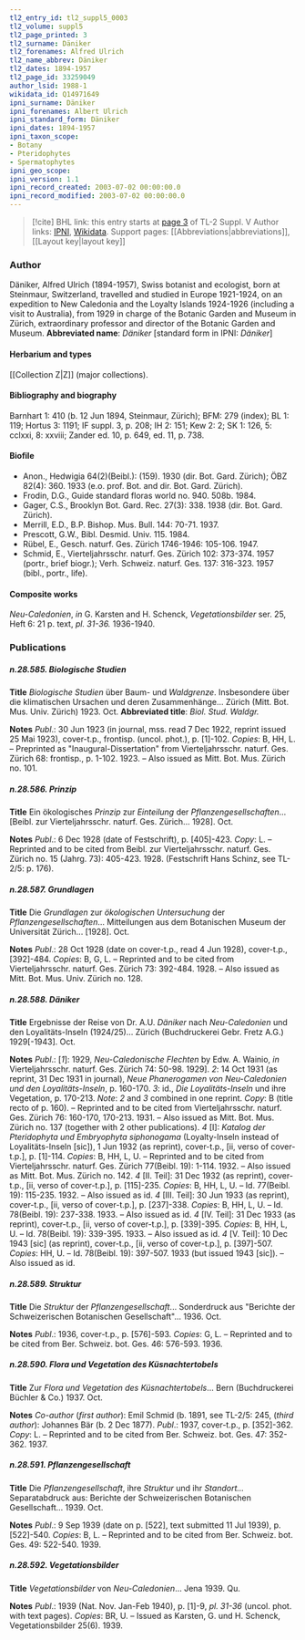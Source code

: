 ```yaml
---
tl2_entry_id: tl2_suppl5_0003
tl2_volume: suppl5
tl2_page_printed: 3
tl2_surname: Däniker
tl2_forenames: Alfred Ulrich
tl2_name_abbrev: Däniker
tl2_dates: 1894-1957
tl2_page_id: 33259049
author_lsid: 1988-1
wikidata_id: Q14971649
ipni_surname: Däniker
ipni_forenames: Albert Ulrich
ipni_standard_form: Däniker
ipni_dates: 1894-1957
ipni_taxon_scope: 
- Botany
- Pteridophytes
- Spermatophytes
ipni_geo_scope: 
ipni_version: 1.1
ipni_record_created: 2003-07-02 00:00:00.0
ipni_record_modified: 2003-07-02 00:00:00.0
---
```


> [!cite] BHL link: this entry starts at [page 3](https://www.biodiversitylibrary.org/page/33259049) of TL-2 Suppl. V
> Author links: [IPNI](https://www.ipni.org/a/1988-1), [Wikidata](https://www.wikidata.org/wiki/Q14971649). Support pages: [[Abbreviations|abbreviations]], [[Layout key|layout key]]

### Author

Däniker, Alfred Ulrich (1894-1957), Swiss botanist and ecologist, born at Steinmaur, Switzerland, travelled and studied in Europe 1921-1924, on an expedition to New Caledonia and the Loyalty Islands 1924-1926 (including a visit to Australia), from 1929 in charge of the Botanic Garden and Museum in Zürich, extraordinary professor and director of the Botanic Garden and Museum. 
**Abbreviated name**: *Däniker* \[standard form in IPNI: *Däniker*\]

#### Herbarium and types

[[Collection Z|Z]] (major collections).

#### Bibliography and biography

Barnhart 1: 410 (b. 12 Jun 1894, Steinmaur, Zürich); BFM: 279 (index); BL 1: 119; Hortus 3: 1191; IF suppl. 3, p. 208; IH 2: 151; Kew 2: 2; SK 1: 126, 5: cclxxi, 8: xxviii; Zander ed. 10, p. 649, ed. 11, p. 738.

#### Biofile

- Anon., Hedwigia 64(2)(Beibl.): (159). 1930 (dir. Bot. Gard. Zürich); ÖBZ 82(4): 360. 1933 (e.o. prof. Bot. and dir. Bot. Gard. Zürich).
- Frodin, D.G., Guide standard floras world no. 940. 508b. 1984.
- Gager, C.S., Brooklyn Bot. Gard. Rec. 27(3): 338. 1938 (dir. Bot. Gard. Zürich).
- Merrill, E.D., B.P. Bishop. Mus. Bull. 144: 70-71. 1937.
- Prescott, G.W., Bibl. Desmid. Univ. 115. 1984.
- Rübel, E., Gesch. naturf. Ges. Zürich 1746-1946: 105-106. 1947.
- Schmid, E., Vierteljahrsschr. naturf. Ges. Zürich 102: 373-374. 1957 (portr., brief biogr.); Verh. Schweiz. naturf. Ges. 137: 316-323. 1957 (bibl., portr., life).

#### Composite works

*Neu-Caledonien*, *in* G. Karsten and H. Schenck, *Vegetationsbilder* ser. 25, Heft 6: 21 p. text, *pl. 31-36.* 1936-1940.

### Publications

##### n.28.585. Biologische Studien

**Title**
*Biologische Studien* über Baum- und *Waldgrenze*. Insbesondere über die klimatischen Ursachen und deren Zusammenhänge... Zürich (Mitt. Bot. Mus. Univ. Zürich) 1923. Oct.
**Abbreviated title**: *Biol. Stud. Waldgr.*

**Notes**
*Publ*.: 30 Jun 1923 (in journal, mss. read 7 Dec 1922, reprint issued 25 Mai 1923), cover-t.p., frontisp. (uncol. phot.), p. \[1\]-102. *Copies*: B, HH, L. – Preprinted as "Inaugural-Dissertation" from Vierteljahrsschr. naturf. Ges. Zürich 68: frontisp., p. 1-102. 1923. – Also issued as Mitt. Bot. Mus. Zürich no. 101.

##### n.28.586. Prinzip

**Title**
Ein ökologisches *Prinzip* zur *Einteilung* der *Pflanzengesellschaften*...\[Beibl. zur Vierteljahrsschr. naturf. Ges. Zürich... 1928\]. Oct.

**Notes**
*Publ*.: 6 Dec 1928 (date of Festschrift), p. \[405\]-423. *Copy*: L. – Reprinted and to be cited from Beibl. zur Vierteljahrsschr. naturf. Ges. Zürich no. 15 (Jahrg. 73): 405-423. 1928. (Festschrift Hans Schinz, see TL-2/5: p. 176).

##### n.28.587. Grundlagen

**Title**
Die *Grundlagen* zur *ökologischen Untersuchung* der *Pflanzengesellschaften*... Mitteilungen aus dem Botanischen Museum der Universität Zürich... \[1928\]. Oct.

**Notes**
*Publ*.: 28 Oct 1928 (date on cover-t.p., read 4 Jun 1928), cover-t.p., \[392\]-484. *Copies*: B, G, L. – Reprinted and to be cited from Vierteljahrsschr. naturf. Ges. Zürich 73: 392-484. 1928. – Also issued as Mitt. Bot. Mus. Univ. Zürich no. 128.

##### n.28.588. Däniker

**Title**
Ergebnisse der Reise von Dr. A.U. *Däniker* nach *Neu-Caledonien* und den Loyalitäts-Inseln (1924/25)... Zürich (Buchdruckerei Gebr. Fretz A.G.) 1929\[-1943\]. Oct.

**Notes**
*Publ*.: \[*1*\]: 1929, *Neu-Caledonische Flechten* by Edw. A. Wainio, *in* Vierteljahrsschr. naturf. Ges. Zürich 74: 50-98. 1929\].
*2*: 14 Oct 1931 (as reprint, 31 Dec 1931 in journal), *Neue Phanerogamen von Neu-Caledonien und den Loyalitäts-Inseln*, p. 160-170.
*3*: id., *Die Loyalitäts-Inseln* und ihre Vegetation, p. 170-213.
*Note*: *2* and *3* combined in one reprint. *Copy*: B (title recto of p. 160). – Reprinted and to be cited from Vierteljahrsschr. naturf. Ges. Zürich 76: 160-170, 170-213. 1931. – Also issued as Mitt. Bot. Mus. Zürich no. 137 (together with 2 other publications).
*4* \[I\]: *Katalog der Pteridophyta und Embryophyta siphonogama* (Loyalty-Inseln instead of Loyalitäts-Inseln \[sic\]), 1 Jun 1932 (as reprint), cover-t.p., \[ii, verso of cover-t.p.\], p. \[1\]-114. *Copies*: B, HH, L, U. – Reprinted and to be cited from Vierteljahrsschr. naturf. Ges. Zürich 77(Beibl. 19): 1-114. 1932. – Also issued as Mitt. Bot. Mus. Zürich no. 142.
*4* \[II. Teil\]: 31 Dec 1932 (as reprint), cover-t.p., \[ii, verso of cover-t.p.\], p. \[115\]-235. *Copies*: B, HH, L, U. – Id. 77(Beibl. 19): 115-235. 1932. – Also issued as id.
*4* \[III. Teil\]: 30 Jun 1933 (as reprint), cover-t.p., \[ii, verso of cover-t.p.\], p. \[237\]-338. *Copies*: B, HH, L, U. – Id. 78(Beibl. 19): 237-338. 1933. – Also issued as id.
*4* \[IV. Teil\]: 31 Dec 1933 (as reprint), cover-t.p., \[ii, verso of cover-t.p.\], p. \[339\]-395. *Copies*: B, HH, L, U. – Id. 78(Beibl. 19): 339-395. 1933. – Also issued as id.
*4* \[V. Teil\]: 10 Dec 1943 \[sic\] (as reprint), cover-t.p., \[ii, verso of cover-t.p.\], p. \[397\]-507. *Copies*: HH, U. – Id. 78(Beibl. 19): 397-507. 1933 (but issued 1943 \[sic\]). – Also issued as id.

##### n.28.589. Struktur

**Title**
Die *Struktur* der *Pflanzengesellschaft*... Sonderdruck aus "Berichte der Schweizerischen Botanischen Gesellschaft"... 1936. Oct.

**Notes**
*Publ*.: 1936, cover-t.p., p. \[576\]-593. *Copies*: G, L. – Reprinted and to be cited from Ber. Schweiz. bot. Ges. 46: 576-593. 1936.

##### n.28.590. Flora und Vegetation des Küsnachtertobels

**Title**
Zur *Flora und Vegetation des Küsnachtertobels*... Bern (Buchdruckerei Büchler & Co.) 1937. Oct.

**Notes**
*Co-author* (*first author*): Emil Schmid (b. 1891, see TL-2/5: 245, (*third author*): Johannes Bär (b. 2 Dec 1877).
*Publ*.: 1937, cover-t.p., p. \[352\]-362. *Copy*: L. – Reprinted and to be cited from Ber. Schweiz. bot. Ges. 47: 352-362. 1937.

##### n.28.591. Pflanzengesellschaft

**Title**
Die *Pflanzengesellschaft*, ihre *Struktur* und ihr *Standort...* Separatabdruck aus: Berichte der Schweizerischen Botanischen Gesellschaft... 1939. Oct.

**Notes**
*Publ*.: 9 Sep 1939 (date on p. \[522\], text submitted 11 Jul 1939), p. \[522\]-540. *Copies*: B, L. – Reprinted and to be cited from Ber. Schweiz. bot. Ges. 49: 522-540. 1939.

##### n.28.592. Vegetationsbilder

**Title**
*Vegetationsbilder* von *Neu-Caledonien*... Jena 1939. Qu.

**Notes**
*Publ*.: 1939 (Nat. Nov. Jan-Feb 1940), p. \[1\]-9, *pl. 31-36* (uncol. phot. with text pages).
*Copies*: BR, U. – Issued as Karsten, G. und H. Schenck, Vegetationsbilder 25(6). 1939.

